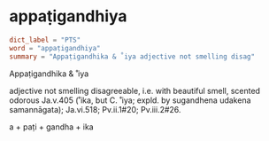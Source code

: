 # appaṭigandhiya

``` toml
dict_label = "PTS"
word = "appaṭigandhiya"
summary = "Appaṭigandhika & ˚iya adjective not smelling disag"
```

Appaṭigandhika & ˚iya

adjective not smelling disagreeable, i.e. with beautiful smell, scented odorous Ja.v.405 (˚ika, but C. ˚iya; expld. by sugandhena udakena samannāgata); Ja.vi.518; Pv.ii.1#20; Pv.iii.2#26.

a \+ paṭi \+ gandha \+ ika


